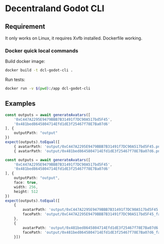 # Decentraland Godot CLI

## Requirement

It only works on Linux, it requires Xvfb installed.
Dockerfile working.

### Docker quick local commands

Build docker image:
```bash
docker build -t dcl-godot-cli .
```

Run tests:
```bash
docker run -v $(pwd):/app dcl-godot-cli
```

## Examples
```typescript
const outputs = await generateAvatars([
    '0xC447A2295E9479BBB7B31491f7DC90A517bd5F45',
    '0x481bed8645804714Efd1dE3f25467f78E7Ba07d6'
], {
    outputPath: "output"
})
expect(outputs).toEqual([
    { avatarPath: 'output/0xC447A2295E9479BBB7B31491f7DC90A517bd5F45.png' },
    { avatarPath: 'output/0x481bed8645804714Efd1dE3f25467f78E7Ba07d6.png' }])
```

```typescript
const outputs = await generateAvatars([
    '0xC447A2295E9479BBB7B31491f7DC90A517bd5F45',
    '0x481bed8645804714Efd1dE3f25467f78E7Ba07d6'
], {
    outputPath: "output",
    face: true,
    width: 256,
    height: 512
})
expect(outputs).toEqual([
    {
        avatarPath: 'output/0xC447A2295E9479BBB7B31491f7DC90A517bd5F45.png',
        facePath: 'output/0xC447A2295E9479BBB7B31491f7DC90A517bd5F45_face.png'
    },
    {
        avatarPath: 'output/0x481bed8645804714Efd1dE3f25467f78E7Ba07d6.png',
        facePath: 'output/0x481bed8645804714Efd1dE3f25467f78E7Ba07d6_face.png'
    }])
```

